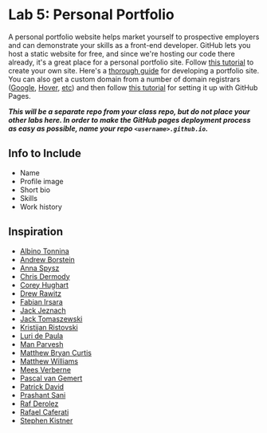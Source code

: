 

# Lab 5: Personal Portfolio

A personal portfolio website helps market yourself to prospective employers and can demonstrate your skills as a front-end developer. GitHub lets you host a static website for free, and since we're hosting our code there already, it's a great place for a personal portfolio site. Follow [this tutorial](https://pages.github.com/) to create your own site. Here's a [thorough guide](https://www.springboard.com/blog/programmer-portfolio/) for developing a portfolio site. You can also get a custom domain from a number of domain registrars ([Google]([domains.google.com](https://domains.google.com/)), [Hover](https://www.hover.com/), [etc](https://www.techradar.com/news/best-domain-registrars)) and then follow [this tutorial](https://docs.github.com/en/pages/configuring-a-custom-domain-for-your-github-pages-site) for setting it up with GitHub Pages.

***This will be a separate repo from your class repo, but do not place your other labs here. In order to make the GitHub pages deployment process as easy as possible, name your repo `<username>.github.io`.***


## Info to Include


- Name
- Profile image
- Short bio
- Skills
- Work history


## Inspiration


- [Albino Tonnina](https://albinotonnina.com/)
- [Andrew Borstein](https://andrewborstein.com/)
- [Anna Spysz](http://annaspysz.com/)
- [Chris Dermody](https://chippd.github.io/)
- [Corey Hughart](https://coryhughart.com/)
- [Drew Rawitz](https://www.drewrawitz.com/)
- [Fabian Irsara](https://fabianirsara.com/)
- [Jack Jeznach](https://jacekjeznach.com/)
- [Jack Tomaszewski](https://jtom.me/)
- [Kristijan Ristovski](https://kitze.io/)
- [Luri de Paula](https://iuri.is/)
- [Man Parvesh](https://manparvesh.com/)
- [Matthew Bryan Curtis](http://matthewbryancurtis.com/)
- [Matthew Williams](http://findmatthew.com/)
- [Mees Verberne](https://meesverberne.com/)
- [Pascal van Gemert](http://www.pascalvangemert.nl/)
- [Patrick David](https://bepatrickdavid.com/)
- [Prashant Sani](https://prashantsani.com/)
- [Raf Derolez](https://derolez.dev/)
- [Rafael Caferati](https://caferati.me/)
- [Stephen Kistner](https://here.with.sk/projects)

